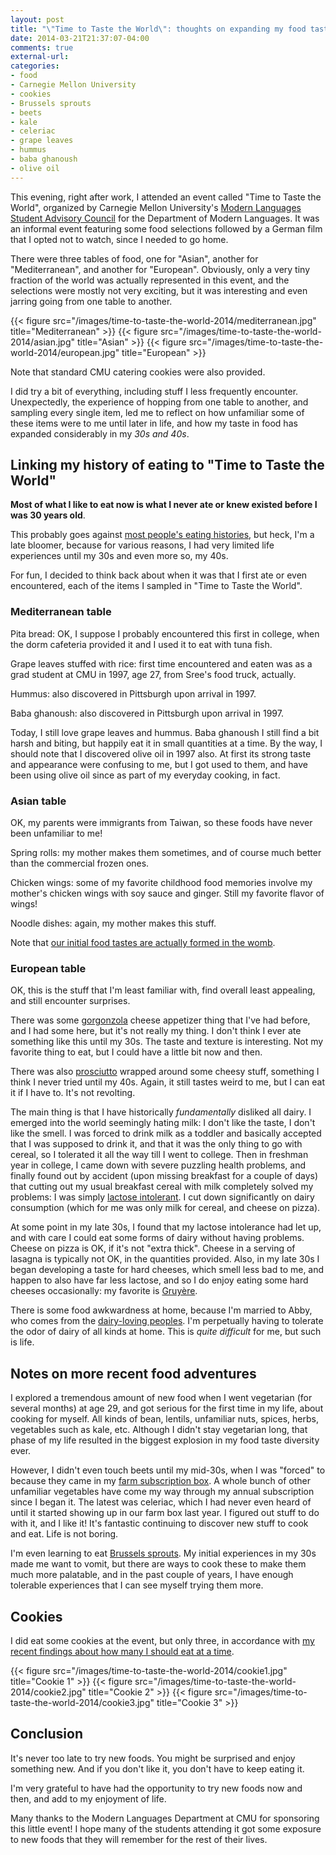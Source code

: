 ```yaml
---
layout: post
title: "\"Time to Taste the World\": thoughts on expanding my food tastes as an adult"
date: 2014-03-21T21:37:07-04:00
comments: true
external-url:
categories:
- food
- Carnegie Mellon University
- cookies
- Brussels sprouts
- beets
- kale
- celeriac
- grape leaves
- hummus
- baba ghanoush
- olive oil
---
```

This evening, right after work, I attended an event called "Time to Taste the World", organized by Carnegie Mellon University's [Modern Languages Student Advisory Council](http://www.cmu.edu/dietrich/modlang/student-organizations/mlsac.html) for the Department of Modern Languages. It was an informal event featuring some food selections followed by a German film that I opted not to watch, since I needed to go home.

There were three tables of food, one for "Asian", another for "Mediterranean", and another for "European". Obviously, only a very tiny fraction of the world was actually represented in this event, and the selections were mostly not very exciting, but it was interesting and even jarring going from one table to another.

{{< figure src="/images/time-to-taste-the-world-2014/mediterranean.jpg" title="Mediterranean" >}}
{{< figure src="/images/time-to-taste-the-world-2014/asian.jpg" title="Asian" >}}
{{< figure src="/images/time-to-taste-the-world-2014/european.jpg" title="European" >}}

Note that standard CMU catering cookies were also provided.

I did try a bit of everything, including stuff I less frequently encounter. Unexpectedly, the experience of hopping from one table to another, and sampling every single item, led me to reflect on how unfamiliar some of these items were to me until later in life, and how my taste in food has expanded considerably in my *30s and 40s*.

<!--more-->

## Linking my history of eating to "Time to Taste the World"

**Most of what I like to eat now is what I never ate or knew existed before I was 30 years old**.

This probably goes against [most people's eating histories](http://www.theguardian.com/lifeandstyle/wordofmouth/2013/jan/29/changing-tastes-food-and-aging), but heck, I'm a late bloomer, because for various reasons, I had very limited life experiences until my 30s and even more so, my 40s.

For fun, I decided to think back about when it was that I first ate or even encountered, each of the items I sampled in "Time to Taste the World".

### Mediterranean table

Pita bread: OK, I suppose I probably encountered this first in college, when the dorm cafeteria provided it and I used it to eat with tuna fish.

Grape leaves stuffed with rice: first time encountered and eaten was as a grad student at CMU in 1997, age 27, from Sree's food truck, actually.

Hummus: also discovered in Pittsburgh upon arrival in 1997.

Baba ghanoush: also discovered in Pittsburgh upon arrival in 1997.

Today, I still love grape leaves and hummus. Baba ghanoush I still find a bit harsh and biting, but happily eat it in small quantities at a time. By the way, I should note that I discovered olive oil in 1997 also. At first its strong taste and appearance were confusing to me, but I got used to them, and have been using olive oil since as part of my everyday cooking, in fact.

### Asian table

OK, my parents were immigrants from Taiwan, so these foods have never been unfamiliar to me!

Spring rolls: my mother makes them sometimes, and of course much better than the commercial frozen ones.

Chicken wings: some of my favorite childhood food memories involve my mother's chicken wings with soy sauce and ginger. Still my favorite flavor of wings!

Noodle dishes: again, my mother makes this stuff.

Note that [our initial food tastes are actually formed in the womb](http://www.npr.org/2011/08/08/139033757/babys-palate-and-food-memories-shaped-before-birth).

### European table

OK, this is the stuff that I'm least familiar with, find overall least appealing, and still encounter surprises.

There was some [gorgonzola](http://en.wikipedia.org/wiki/Gorgonzola) cheese appetizer thing that I've had before, and I had some here, but it's not really my thing. I don't think I ever ate something like this until my 30s. The taste and texture is interesting. Not my favorite thing to eat, but I could have a little bit now and then.

There was also [prosciutto](http://en.wikipedia.org/wiki/Prosciutto) wrapped around some cheesy stuff, something I think I never tried until my 40s. Again, it still tastes weird to me, but I can eat it if I have to. It's not revolting.

The main thing is that I have historically *fundamentally* disliked all dairy. I emerged into the world seemingly hating milk: I don't like the taste, I don't like the smell. I was forced to drink milk as a toddler and basically accepted that I was supposed to drink it, and that it was the only thing to go with cereal, so I tolerated it all the way till I went to college. Then in freshman year in college, I came down with severe puzzling health problems, and finally found out by accident (upon missing breakfast for a couple of days) that cutting out my usual breakfast cereal with milk completely solved my problems: I was simply [lactose intolerant](http://en.wikipedia.org/wiki/Lactose_intolerance). I cut down significantly on dairy consumption (which for me was only milk for cereal, and cheese on pizza).

At some point in my late 30s, I found that my lactose intolerance had let up, and with care I could eat some forms of dairy without having problems. Cheese on pizza is OK, if it's not "extra thick". Cheese in a serving of lasagna is typically not OK, in the quantities provided. Also, in my late 30s I began developing a taste for hard cheeses, which smell less bad to me, and happen to also have far less lactose, and so I do enjoy eating some hard cheeses occasionally: my favorite is [Gruyère](http://en.wikipedia.org/wiki/Gruy%C3%A8re_cheese).

There is some food awkwardness at home, because I'm married to Abby, who comes from the [dairy-loving peoples](http://www.nature.com/news/archaeology-the-milk-revolution-1.13471). I'm perpetually having to tolerate the odor of dairy of all kinds at home. This is *quite difficult* for me, but such is life.

## Notes on more recent food adventures

I explored a tremendous amount of new food when I went vegetarian (for several months) at age 29, and got serious for the first time in my life, about cooking for myself. All kinds of bean, lentils, unfamiliar nuts, spices, herbs, vegetables such as kale, etc. Although I didn't stay vegetarian long, that phase of my life resulted in the biggest explosion in my food taste diversity ever.

However, I didn't even touch beets until my mid-30s, when I was "forced" to because they came in my [farm subscription box](http://www.kretschmannfarm.com/). A whole bunch of other unfamiliar vegetables have come my way through my annual subscription since I began it. The latest was celeriac, which I had never even heard of until it started showing up in our farm box last year. I figured out stuff to do with it, and I like it! It's fantastic continuing to discover new stuff to cook and eat. Life is not boring.

I'm even learning to eat [Brussels sprouts](http://en.wikipedia.org/wiki/Brussels_sprout). My initial experiences in my 30s made me want to vomit, but there are ways to cook these to make them much more palatable, and in the past couple of years, I have enough tolerable experiences that I can see myself trying them more.

## Cookies

I did eat some cookies at the event, but only three, in accordance with [my recent findings about how many I should eat at a time](/blog/2014/03/16/pittsburgh-recorder-society-something-new-recently-recording-our-practice-sessions/).

{{< figure src="/images/time-to-taste-the-world-2014/cookie1.jpg" title="Cookie 1" >}}
{{< figure src="/images/time-to-taste-the-world-2014/cookie2.jpg" title="Cookie 2" >}}
{{< figure src="/images/time-to-taste-the-world-2014/cookie3.jpg" title="Cookie 3" >}}

## Conclusion

It's never too late to try new foods. You might be surprised and enjoy something new. And if you don't like it, you don't have to keep eating it.

I'm very grateful to have had the opportunity to try new foods now and then, and add to my enjoyment of life.

Many thanks to the Modern Languages Department at CMU for sponsoring this little event! I hope many of the students attending it got some exposure to new foods that they will remember for the rest of their lives.
